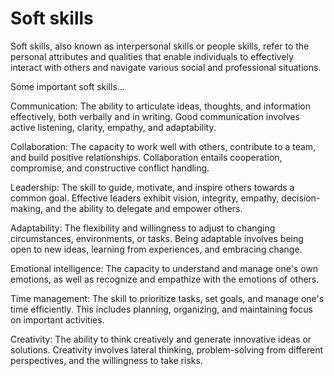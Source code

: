 # Soft skills

Soft skills, also known as interpersonal skills or people skills, refer to the personal attributes and qualities that enable individuals to effectively interact with others and navigate various social and professional situations. 

Some important soft skills…

Communication: The ability to articulate ideas, thoughts, and information effectively, both verbally and in writing. Good communication involves active listening, clarity, empathy, and adaptability.

Collaboration: The capacity to work well with others, contribute to a team, and build positive relationships. Collaboration entails cooperation, compromise, and constructive conflict handling.

Leadership: The skill to guide, motivate, and inspire others towards a common goal. Effective leaders exhibit vision, integrity, empathy, decision-making, and the ability to delegate and empower others.

Adaptability: The flexibility and willingness to adjust to changing circumstances, environments, or tasks. Being adaptable involves being open to new ideas, learning from experiences, and embracing change.

Emotional intelligence: The capacity to understand and manage one's own emotions, as well as recognize and empathize with the emotions of others.

Time management: The skill to prioritize tasks, set goals, and manage one's time efficiently. This includes planning, organizing, and maintaining focus on important activities.

Creativity: The ability to think creatively and generate innovative ideas or solutions. Creativity involves lateral thinking, problem-solving from different perspectives, and the willingness to take risks.
